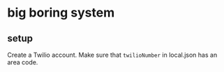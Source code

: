 # big boring system

## setup

Create a Twilio account. Make sure that `twilioNumber` in local.json has an area code.